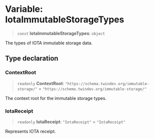 # Variable: IotaImmutableStorageTypes

> `const` **IotaImmutableStorageTypes**: `object`

The types of IOTA immutable storage data.

## Type declaration

### ContextRoot

> `readonly` **ContextRoot**: `"https://schema.twindev.org/immutable-storage/"` = `"https://schema.twindev.org/immutable-storage/"`

The context root for the immutable storage types.

### IotaReceipt

> `readonly` **IotaReceipt**: `"IotaReceipt"` = `"IotaReceipt"`

Represents IOTA receipt.
